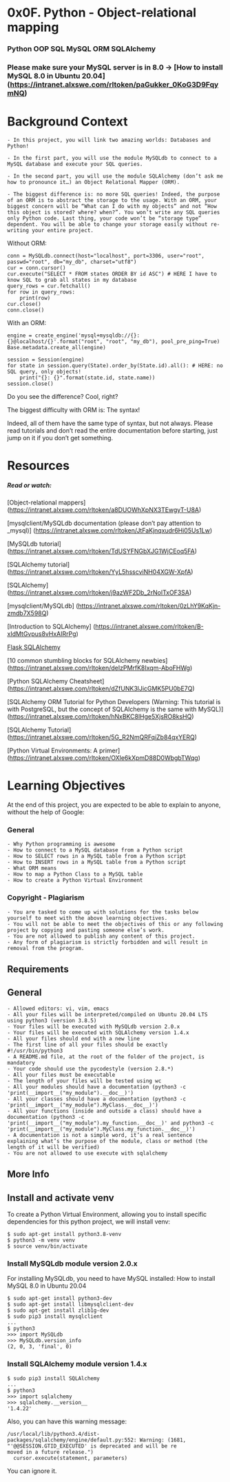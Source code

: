 # 0x0F. Python - Object-relational mapping
### Python OOP SQL MySQL ORM SQLAlchemy

### Please make sure your MySQL server is in 8.0 -> [How to install MySQL 8.0 in Ubuntu 20.04] (https://intranet.alxswe.com/rltoken/paGukker_0KoG3D9FqymNQ)

# Background Context
	- In this project, you will link two amazing worlds: Databases and Python!

	- In the first part, you will use the module MySQLdb to connect to a MySQL database and execute your SQL queries.

	- In the second part, you will use the module SQLAlchemy (don’t ask me how to pronounce it…) an Object Relational Mapper (ORM).

	- The biggest difference is: no more SQL queries! Indeed, the purpose of an ORM is to abstract the storage to the usage. With an ORM, your biggest concern will be “What can I do with my objects” and not “How this object is stored? where? when?”. You won’t write any SQL queries only Python code. Last thing, your code won’t be “storage type” dependent. You will be able to change your storage easily without re-writing your entire project.

Without ORM:
```
conn = MySQLdb.connect(host="localhost", port=3306, user="root", passwd="root", db="my_db", charset="utf8")
cur = conn.cursor()
cur.execute("SELECT * FROM states ORDER BY id ASC") # HERE I have to know SQL to grab all states in my database
query_rows = cur.fetchall()
for row in query_rows:
    print(row)
cur.close()
conn.close()
```
With an ORM:
```
engine = create_engine('mysql+mysqldb://{}:{}@localhost/{}'.format("root", "root", "my_db"), pool_pre_ping=True)
Base.metadata.create_all(engine)

session = Session(engine)
for state in session.query(State).order_by(State.id).all(): # HERE: no SQL query, only objects!
    print("{}: {}".format(state.id, state.name))
session.close()
```

Do you see the difference? Cool, right?

The biggest difficulty with ORM is: The syntax!

Indeed, all of them have the same type of syntax, but not always. Please read tutorials and don’t read the entire documentation before starting, just jump on it if you don’t get something.

# Resources
##### Read or watch:

[Object-relational mappers] (https://intranet.alxswe.com/rltoken/a8DUOWhXpNX3TEwgyT-U8A)

[mysqlclient/MySQLdb documentation (please don’t pay attention to _mysql)] (https://intranet.alxswe.com/rltoken/JtFaKjnqxudr6Hi05Us1Lw)

[MySQLdb tutorial] (https://intranet.alxswe.com/rltoken/TdUSYFNGbXJG1WjCEoq5FA)

[SQLAlchemy tutorial] (https://intranet.alxswe.com/rltoken/YyL5hsscviNH04XGW-XpfA)

[SQLAlchemy] (https://intranet.alxswe.com/rltoken/j9azWF2Db_2rNolTxOF3SA)

[mysqlclient/MySQLdb] (https://intranet.alxswe.com/rltoken/0zLhY9KqKjn-zmdb7X598Q)

[Introduction to SQLAlchemy] (https://intranet.alxswe.com/rltoken/B-xIdMtGvpus8vHxAIRrPg)

[Flask SQLAlchemy](https://intranet.alxswe.com/rltoken/B-xIdMtGvpus8vHxAIRrPg)

[10 common stumbling blocks for SQLAlchemy newbies] (https://intranet.alxswe.com/rltoken/deIzPMrfK8Ixqm-AboFHWg)

[Python SQLAlchemy Cheatsheet] (https://intranet.alxswe.com/rltoken/dZfUNK3lJicGMK5PU0bE7Q)

[SQLAlchemy ORM Tutorial for Python Developers (Warning: This tutorial is with PostgreSQL, but the concept of SQLAlchemy is the same with MySQL)] (https://intranet.alxswe.com/rltoken/hNxBKC8lHge5XjsRO8ksHQ)

[SQLAlchemy Tutorial] (https://intranet.alxswe.com/rltoken/5G_R2NmQRFqiZb84qxYERQ)

[Python Virtual Environments: A primer] (https://intranet.alxswe.com/rltoken/OXle6kXpmD88D0WbgbTWqg)


# Learning Objectives
At the end of this project, you are expected to be able to explain to anyone, without the help of Google:

### General
	- Why Python programming is awesome
	- How to connect to a MySQL database from a Python script
	- How to SELECT rows in a MySQL table from a Python script
	- How to INSERT rows in a MySQL table from a Python script
	- What ORM means
	- How to map a Python Class to a MySQL table
	- How to create a Python Virtual Environment

### Copyright - Plagiarism
	- You are tasked to come up with solutions for the tasks below yourself to meet with the above learning objectives.
	- You will not be able to meet the objectives of this or any following project by copying and pasting someone else’s work.
	- You are not allowed to publish any content of this project.
	- Any form of plagiarism is strictly forbidden and will result in removal from the program.

## Requirements
## General
	- Allowed editors: vi, vim, emacs
	- All your files will be interpreted/compiled on Ubuntu 20.04 LTS using python3 (version 3.8.5)
	- Your files will be executed with MySQLdb version 2.0.x
	- Your files will be executed with SQLAlchemy version 1.4.x
	- All your files should end with a new line
	- The first line of all your files should be exactly #!/usr/bin/python3
	- A README.md file, at the root of the folder of the project, is mandatory
	- Your code should use the pycodestyle (version 2.8.*)
	- All your files must be executable
	- The length of your files will be tested using wc
	- All your modules should have a documentation (python3 -c 'print(__import__("my_module").__doc__)')
	- All your classes should have a documentation (python3 -c 'print(__import__("my_module").MyClass.__doc__)')
	- All your functions (inside and outside a class) should have a documentation (python3 -c 'print(__import__("my_module").my_function.__doc__)' and python3 -c 'print(__import__("my_module").MyClass.my_function.__doc__)')
	- A documentation is not a simple word, it’s a real sentence explaining what’s the purpose of the module, class or method (the length of it will be verified)
	- You are not allowed to use execute with sqlalchemy

## More Info
## Install and activate venv
To create a Python Virtual Environment, allowing you to install specific dependencies for this python project, we will install venv:
```
$ sudo apt-get install python3.8-venv
$ python3 -m venv venv
$ source venv/bin/activate
```

### Install MySQLdb module version 2.0.x
For installing MySQLdb, you need to have MySQL installed: How to install MySQL 8.0 in Ubuntu 20.04
```
$ sudo apt-get install python3-dev
$ sudo apt-get install libmysqlclient-dev
$ sudo apt-get install zlib1g-dev
$ sudo pip3 install mysqlclient
...
$ python3
>>> import MySQLdb
>>> MySQLdb.version_info 
(2, 0, 3, 'final', 0)
```

### Install SQLAlchemy module version 1.4.x
```
$ sudo pip3 install SQLAlchemy
...
$ python3
>>> import sqlalchemy
>>> sqlalchemy.__version__ 
'1.4.22'
```

Also, you can have this warning message:
```
/usr/local/lib/python3.4/dist-packages/sqlalchemy/engine/default.py:552: Warning: (1681, "'@@SESSION.GTID_EXECUTED' is deprecated and will be re
moved in a future release.")                                                                                                                    
  cursor.execute(statement, parameters)  
```
You can ignore it.